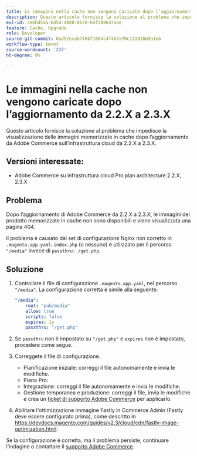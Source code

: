 ```yaml
---
title: Le immagini nella cache non vengono caricate dopo l’aggiornamento da 2.2.X a 2.3.X
description: Questo articolo fornisce la soluzione al problema che impedisce la visualizzazione delle immagini memorizzate in cache dopo l’aggiornamento da Adobe Commerce sull’infrastruttura cloud da 2.2.X a 2.3.X.
exl-id: 3e6bd5aa-bd5d-4880-8b78-64f280647abe
feature: Cache, Upgrade
role: Developer
source-git-commit: 0ad52eceb776b71604c4f467a70c13191bb9a1eb
workflow-type: tm+mt
source-wordcount: '237'
ht-degree: 0%

---
```


# Le immagini nella cache non vengono caricate dopo l’aggiornamento da 2.2.X a 2.3.X

Questo articolo fornisce la soluzione al problema che impedisce la visualizzazione delle immagini memorizzate in cache dopo l’aggiornamento da Adobe Commerce sull’infrastruttura cloud da 2.2.X a 2.3.X.

## Versioni interessate:

* Adobe Commerce su infrastruttura cloud Pro plan architecture 2.2.X, 2.3.X

## Problema

Dopo l’aggiornamento di Adobe Commerce da 2.2.X a 2.3.X, le immagini del prodotto memorizzate in cache non sono disponibili e viene visualizzata una pagina 404.

Il problema è causato dal set di configurazione Nginx non corretto in `.magento.app.yaml`: `index.php` (o nessuno) è utilizzato per il percorso `"/media"` invece di `passthru: /get.php`.

## Soluzione

1. Controllare il file di configurazione `.magento.app.yaml`, nel percorso `"/media"`. La configurazione corretta è simile alla seguente:

   ```yaml
   "/media":
       root: "pub/media"
       allow: true
       scripts: false
       expires: 1y
       passthru: "/get.php"
   ```

1. Se `passthru` non è impostato su `"/get.php"` e `expires` non è impostato, procedere come segue.
1. Correggete il file di configurazione.
   * Pianificazione iniziale: correggi il file autonomamente e invia le modifiche.
   * Piano Pro:
   * Integrazione: correggi il file autonomamente e invia le modifiche.
   * Gestione temporanea e produzione: correggi il file, invia le modifiche e crea un [ticket di supporto Adobe Commerce](/help/help-center-guide/help-center/magento-help-center-user-guide.md#submit-ticket) per applicarlo.

1. Abilitare l&#39;ottimizzazione immagine Fastly in Commerce Admin (Fastly deve essere configurato prima), come descritto in <https://devdocs.magento.com/guides/v2.3/cloud/cdn/fastly-image-optimization.html>.

Se la configurazione è corretta, ma il problema persiste, continuare l&#39;indagine o contattare il [supporto Adobe Commerce](/help/help-center-guide/help-center/magento-help-center-user-guide.md#submit-ticket).
